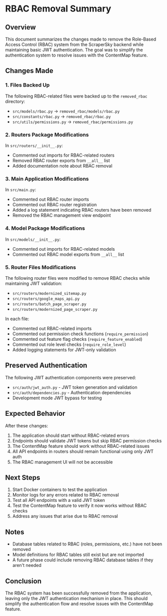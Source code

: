 # RBAC Removal Summary

## Overview

This document summarizes the changes made to remove the Role-Based Access Control (RBAC) system from the ScraperSky backend while maintaining basic JWT authentication. The goal was to simplify the authentication system to resolve issues with the ContentMap feature.

## Changes Made

### 1. Files Backed Up

The following RBAC-related files were backed up to the `removed_rbac` directory:

- `src/models/rbac.py` → `removed_rbac/models/rbac.py`
- `src/constants/rbac.py` → `removed_rbac/rbac.py`
- `src/utils/permissions.py` → `removed_rbac/permissions.py`

### 2. Routers Package Modifications

In `src/routers/__init__.py`:
- Commented out imports for RBAC-related routers
- Removed RBAC router exports from `__all__` list
- Added documentation note about RBAC removal

### 3. Main Application Modifications

In `src/main.py`:
- Commented out RBAC router imports
- Commented out RBAC router registration
- Added a log statement indicating RBAC routers have been removed
- Removed the RBAC management view endpoint

### 4. Model Package Modifications

In `src/models/__init__.py`:
- Commented out imports for RBAC-related models
- Commented out RBAC model exports from `__all__` list

### 5. Router Files Modifications

The following router files were modified to remove RBAC checks while maintaining JWT validation:

- `src/routers/modernized_sitemap.py`
- `src/routers/google_maps_api.py`
- `src/routers/batch_page_scraper.py`
- `src/routers/modernized_page_scraper.py`

In each file:
- Commented out RBAC-related imports
- Commented out permission check functions (`require_permission`)
- Commented out feature flag checks (`require_feature_enabled`)
- Commented out role level checks (`require_role_level`)
- Added logging statements for JWT-only validation

## Preserved Authentication

The following JWT authentication components were preserved:

- `src/auth/jwt_auth.py` - JWT token generation and validation
- `src/auth/dependencies.py` - Authentication dependencies
- Development mode JWT bypass for testing

## Expected Behavior

After these changes:

1. The application should start without RBAC-related errors
2. Endpoints should validate JWT tokens but skip RBAC permission checks
3. The ContentMap feature should work without RBAC-related issues
4. All API endpoints in routers should remain functional using only JWT auth
5. The RBAC management UI will not be accessible

## Next Steps

1. Start Docker containers to test the application
2. Monitor logs for any errors related to RBAC removal
3. Test all API endpoints with a valid JWT token
4. Test the ContentMap feature to verify it now works without RBAC checks
5. Address any issues that arise due to RBAC removal

## Notes

- Database tables related to RBAC (roles, permissions, etc.) have not been removed
- Model definitions for RBAC tables still exist but are not imported
- A future phase could include removing RBAC database tables if they aren't needed

## Conclusion

The RBAC system has been successfully removed from the application, leaving only the JWT authentication mechanism in place. This should simplify the authentication flow and resolve issues with the ContentMap feature.